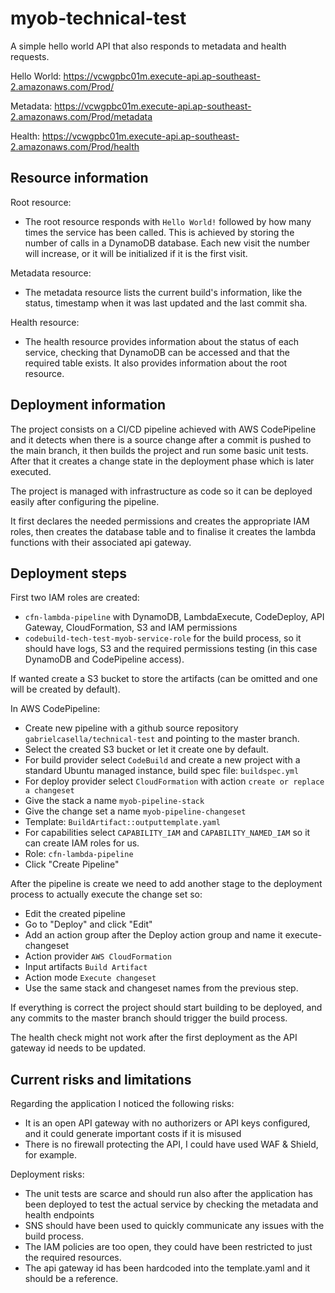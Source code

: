 # myob-technical-test

A simple hello world API that also responds to metadata and health requests.

Hello World: 
https://vcwgpbc01m.execute-api.ap-southeast-2.amazonaws.com/Prod/

Metadata:
https://vcwgpbc01m.execute-api.ap-southeast-2.amazonaws.com/Prod/metadata

Health:
https://vcwgpbc01m.execute-api.ap-southeast-2.amazonaws.com/Prod/health

## Resource information

Root resource:

- The root resource responds with ```Hello World!``` followed by how many times the service has been called. This is achieved
by storing the number of calls in a DynamoDB database. Each new visit the number will increase, or it will be initialized
if it is the first visit.

Metadata resource:

- The metadata resource lists the current build's information, like the status, timestamp when it was last updated and the
last commit sha.


Health resource:

- The health resource provides information about the status of each service, checking that DynamoDB can be accessed and that
the required table exists. It also provides information about the root resource.

## Deployment information

The project consists on a  CI/CD pipeline achieved with AWS CodePipeline and it detects when there is a source change after
a commit is pushed to the main branch, it then builds the project and run some basic unit tests. After that it creates
a change state in the deployment phase which is later executed.

The project is managed with infrastructure as code so it can be deployed easily after configuring the pipeline.

It first declares the needed permissions and creates the appropriate IAM roles, then creates the database table
and to finalise it creates the lambda functions with their associated api gateway.

## Deployment steps

First two IAM roles are created:

- ```cfn-lambda-pipeline``` with DynamoDB, LambdaExecute, CodeDeploy, API Gateway, CloudFormation, S3 and IAM permissions
- ```codebuild-tech-test-myob-service-role``` for the build process, so it should have logs, S3 and the required permissions
testing (in this case DynamoDB and CodePipeline access).

If wanted create a S3 bucket to store the artifacts (can be omitted and one will be created by default).

In AWS CodePipeline:

- Create new pipeline with a github source repository ```gabrielcasella/technical-test``` and pointing to the master branch.
- Select the created S3 bucket or let it create one by default.
- For build provider select ```CodeBuild``` and create a new project with a standard Ubuntu managed instance, build spec file: ```buildspec.yml```
- For deploy provider select ```CloudFormation``` with action ```create or replace a changeset```
- Give the stack a name ```myob-pipeline-stack```
- Give the change set a name ```myob-pipeline-changeset```
- Template: ```BuildArtifact::outputtemplate.yaml```
- For capabilities select ```CAPABILITY_IAM``` and ```CAPABILITY_NAMED_IAM``` so it can create IAM roles for us.
- Role: ```cfn-lambda-pipeline```
- Click "Create Pipeline"

After the pipeline is create we need to add another stage to the deployment process to actually execute the change set so:

- Edit the created pipeline
- Go to "Deploy" and click "Edit"
- Add an action group after the Deploy action group and name it execute-changeset
- Action provider ```AWS CloudFormation```
- Input artifacts ```Build Artifact```
- Action mode ```Execute changeset```
- Use the same stack and changeset names from the previous step.

If everything is correct the project should start building to be deployed, and any commits to the master branch should
trigger the build process.

The health check might not work after the first deployment as the API gateway id needs to be updated.

## Current risks and limitations

Regarding the application I noticed the following risks:

- It is an open API gateway with no authorizers or API keys configured, and it could generate important costs if it is misused
- There is no firewall protecting the API, I could have used WAF & Shield, for example.

Deployment risks:

- The unit tests are scarce and should run also after the application has been deployed to test the actual service by checking
the metadata and health endpoints
- SNS should have been used to quickly communicate any issues with the build process.
- The IAM policies are too open, they could have been restricted to just the required resources.
- The api gateway id has been hardcoded into the template.yaml and it should be a reference.